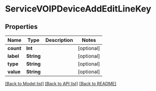 # ServiceVOIPDeviceAddEditLineKey

## Properties
Name | Type | Description | Notes
------------ | ------------- | ------------- | -------------
**count** | **Int** |  | [optional] 
**label** | **String** |  | [optional] 
**type** | **String** |  | [optional] 
**value** | **String** |  | [optional] 

[[Back to Model list]](../README.md#documentation-for-models) [[Back to API list]](../README.md#documentation-for-api-endpoints) [[Back to README]](../README.md)


